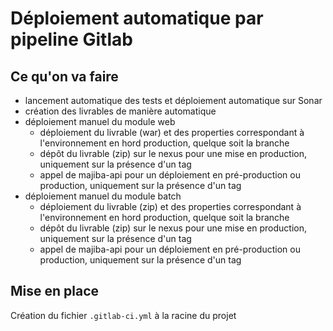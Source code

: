 # Déploiement automatique par pipeline Gitlab

## Ce qu'on va faire

- lancement automatique des tests et déploiement automatique sur Sonar
- création des livrables de manière automatique
- déploiement manuel du module web
  - déploiement du livrable (war) et des properties correspondant à l'environnement en hord production, quelque soit la branche
  - dépôt du livrable (zip) sur le nexus pour une mise en production, uniquement sur la présence d'un tag
  - appel de majiba-api pour un déploiement en pré-production ou production, uniquement sur la présence d'un tag
- déploiement manuel du module batch
  - déploiement du livrable (zip) et des properties correspondant à l'environnement en hord production, quelque soit la branche
  - dépôt du livrable (zip) sur le nexus pour une mise en production, uniquement sur la présence d'un tag
  - appel de majiba-api pour un déploiement en pré-production ou production, uniquement sur la présence d'un tag

## Mise en place

Création du fichier `.gitlab-ci.yml` à la racine du projet
